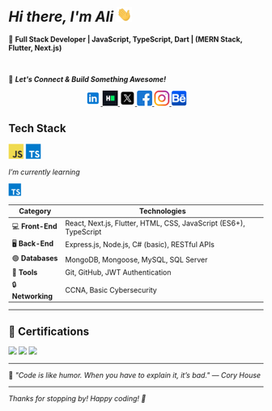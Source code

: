 # _Hi there, I'm Ali_ <img src="https://raw.githubusercontent.com/7x5x/7x5x/main/images/wave.gif" width="30px"/>

🚀 **Full Stack Developer | JavaScript, TypeScript, Dart | (MERN Stack, Flutter, Next.js)**

<br/>

🤝 **_Let's Connect & Build Something Awesome!_**

<p align="center">
  <a href="https://www.linkedin.com/in/your-profile">
    <img src="https://raw.githubusercontent.com/7x5x/7x5x/main/images/linkedin.svg" width="30px" />
  </a>
  <a href="https://www.linkedin.com/in/your-profile">
    <img src="https://raw.githubusercontent.com/7x5x/7x5x/main/images/hackerrank.svg" width="30px" />
  </a>
  <a href="https://www.linkedin.com/in/your-profile">
    <img src="https://raw.githubusercontent.com/7x5x/7x5x/main/images/x.svg" width="30px" />
  </a>
  <a href="https://www.linkedin.com/in/your-profile">
    <img src="https://raw.githubusercontent.com/7x5x/7x5x/main/images/facebook.svg" width="30px" />
  </a>
  <a href="https://www.linkedin.com/in/your-profile">
    <img src="https://raw.githubusercontent.com/7x5x/7x5x/main/images/instagram.svg" width="30px" />
  </a>
   <a href="https://www.linkedin.com/in/your-profile">
    <img src="https://raw.githubusercontent.com/7x5x/7x5x/main/images/behance.svg" width="30px" />
  </a>
</p>

## Tech Stack

<p  >
   <img src="https://raw.githubusercontent.com/7x5x/7x5x/main/images/javascript.svg" width="30px" />  
   <img src="https://raw.githubusercontent.com/7x5x/7x5x/main/images/typescript.svg" width="30px" />   
</p>

_I’m currently learning_

<img src="https://raw.githubusercontent.com/7x5x/7x5x/main/images/typescript.svg" width="25px" />

<br/>

| **Category**      | **Technologies**                                                  |
| ----------------- | ----------------------------------------------------------------- |
| 💻 **Front-End**  | React, Next.js, Flutter, HTML, CSS, JavaScript (ES6+), TypeScript |
| 🖥️ **Back-End**   | Express.js, Node.js, C# (basic), RESTful APIs                     |
| 🟢 **Databases**  | MongoDB, Mongoose, MySQL, SQL Server                              |
| 🔧 **Tools**      | Git, GitHub, JWT Authentication                                   |
| 🔒 **Networking** | CCNA, Basic Cybersecurity                                         |

---

## 📝 Certifications

<p>
  <img src="https://raw.githubusercontent.com/7x5x/7x5x/main/images/cert1.svg" width="40px" />
  <img src="https://raw.githubusercontent.com/7x5x/7x5x/main/images/cert2.svg" width="40px" />
  <img src="https://raw.githubusercontent.com/7x5x/7x5x/main/images/cert3.svg" width="40px" />
</p>

---

🌟 _"Code is like humor. When you have to explain it, it’s bad." — Cory House_

---

_Thanks for stopping by! Happy coding! 🚀_
